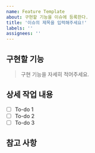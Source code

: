 ```yaml
---
name: Feature Template
about: 구현할 기능을 이슈에 등록한다.
title: '이슈의 제목을 입력해주세요!'
labels: ''
assignees: ''
---
```


## 구현할 기능
> 구현 기능을 자세히 적어주세요.

## 상세 작업 내용

- [ ] To-do 1
- [ ] To-do 2
- [ ] To-do 3

## 참고 사항

